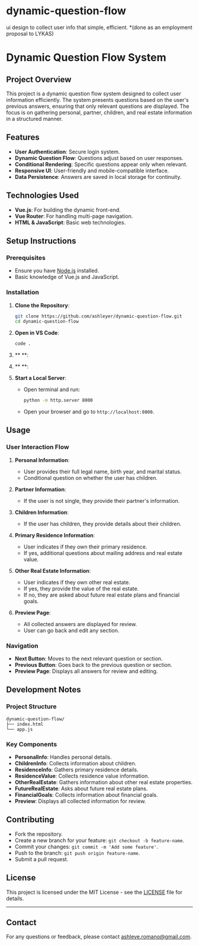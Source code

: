 # dynamic-question-flow
ui design to collect user info that simple, efficient. *(done as an employment proposal to LYKAS)


# Dynamic Question Flow System

## Project Overview
This project is a dynamic question flow system designed to collect user information efficiently. The system presents questions based on the user's previous answers, ensuring that only relevant questions are displayed. The focus is on gathering personal, partner, children, and real estate information in a structured manner.

## Features
- **User Authentication**: Secure login system.
- **Dynamic Question Flow**: Questions adjust based on user responses.
- **Conditional Rendering**: Specific questions appear only when relevant.
- **Responsive UI**: User-friendly and mobile-compatible interface.
- **Data Persistence**: Answers are saved in local storage for continuity.

## Technologies Used
- **Vue.js**: For building the dynamic front-end.
- **Vue Router**: For handling multi-page navigation.
- **HTML & JavaScript**: Basic web technologies.

## Setup Instructions

### Prerequisites
- Ensure you have [Node.js](https://nodejs.org/) installed.
- Basic knowledge of Vue.js and JavaScript.

### Installation

1. **Clone the Repository**:
   ```sh
   git clone https://github.com/ashleyer/dynamic-question-flow.git
   cd dynamic-question-flow
   ```

2. **Open in VS Code**:
   ```sh
   code .
   ```

3. **  **:

4. **   **:

5. **Start a Local Server**:
   - Open terminal and run:
     ```sh
     python -m http.server 8000
     ```
   - Open your browser and go to `http://localhost:8000`.

## Usage

### User Interaction Flow

1. **Personal Information**:
   - User provides their full legal name, birth year, and marital status.
   - Conditional question on whether the user has children.

2. **Partner Information**:
   - If the user is not single, they provide their partner's information.

3. **Children Information**:
   - If the user has children, they provide details about their children.

4. **Primary Residence Information**:
   - User indicates if they own their primary residence.
   - If yes, additional questions about mailing address and real estate value.

5. **Other Real Estate Information**:
   - User indicates if they own other real estate.
   - If yes, they provide the value of the real estate.
   - If no, they are asked about future real estate plans and financial goals.

6. **Preview Page**:
   - All collected answers are displayed for review.
   - User can go back and edit any section.

### Navigation
- **Next Button**: Moves to the next relevant question or section.
- **Previous Button**: Goes back to the previous question or section.
- **Preview Page**: Displays all answers for review and editing.

## Development Notes

### Project Structure
```
dynamic-question-flow/
├── index.html
└── app.js
```

### Key Components
- **PersonalInfo**: Handles personal details.
- **ChildrenInfo**: Collects information about children.
- **ResidenceInfo**: Gathers primary residence details.
- **ResidenceValue**: Collects residence value information.
- **OtherRealEstate**: Gathers information about other real estate properties.
- **FutureRealEstate**: Asks about future real estate plans.
- **FinancialGoals**: Collects information about financial goals.
- **Preview**: Displays all collected information for review.

## Contributing
- Fork the repository.
- Create a new branch for your feature: `git checkout -b feature-name`.
- Commit your changes: `git commit -m 'Add some feature'`.
- Push to the branch: `git push origin feature-name`.
- Submit a pull request.

## License
This project is licensed under the MIT License - see the [LICENSE](LICENSE) file for details.

---

## Contact
For any questions or feedback, please contact [ashleye.romano@gmail.com](mailto:ashleye.romano@gmail.com).